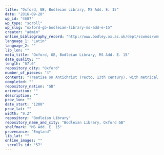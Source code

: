 ```yaml
---
title: "Oxford, GB, Bodleian Library, MS Add. E. 15"
date: "2016-09-28"
wp_id: "4607"
wp_type: "scroll"
wp_slug: "oxford-gb-bodleian-library-ms-add-e-15"
creator: "admin"
online_bibliography_record: "http://www.bodley.ox.ac.uk/dept/scwmss/wmss/online/medieval/additional/additional-e.html"
language_1: "Latin"
language_2: ""
lib_lon: ""
meta_title: "Oxford, GB, Bodleian Library, MS Add. E. 15"
date_quality: ""
length: "67.6"
repository_city: "Oxford"
number_of_pieces: "4"
contents: "Treatise on Antichrist (recto, 13th century), with metrical treatise on the calendar and mnemonic poem on the calendarial saints (verso, 14th century)."
completed: ""
repository_nation: "GB"
orientation: ""
description: ""
prov_lon: ""
date_start: "1200"
prov_lat: ""
width: "9.2"
repository: "Bodleian Library"
repository_name_and_city: "Bodleian Library, Oxford GB"
shelfmark: "MS Add. E. 15"
provenance: "England"
lib_lat: ""
online_images: ""
_scrolls_id: "57"
---
```



